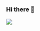 ### Hi there 👋

<!--
**toniminh161200/toniminh161200** is a ✨ _special_ ✨ repository because its `README.md` (this file) appears on your GitHub profile.
![](https://komarev.com/ghpvc/?username=tonidd)
Here are some ideas to get you started:

- 🔭 I’m currently working on ...
- 🌱 I’m currently learning ...
- 👯 I’m looking to collaborate on ...
- 🤔 I’m looking for help with ...
- 💬 Ask me about ...
- 📫 How to reach me: ...
- 😄 Pronouns: ...
- ⚡ Fun fact: ...
-->
<a href="https://github.com/antonkomarev/github-profile-views-counter">
    <img src="https://komarev.com/ghpvc/?username=antonkomarev">
</a>
